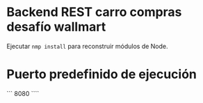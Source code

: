 # Backend REST carro compras desafío wallmart

Ejecutar ```nmp install``` para reconstruir módulos de Node.


# Puerto predefinido de ejecución

``` 8080 ````
